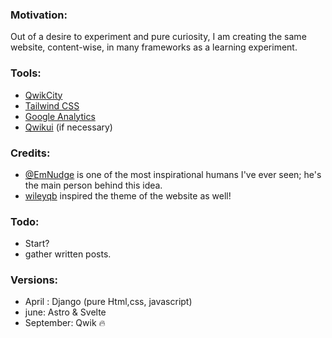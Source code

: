 ### Motivation:
Out of a desire to experiment and pure curiosity, I am creating the same website, content-wise, in many frameworks as a learning experiment.

### Tools:
- [QwikCity](https://qwik.builder.io/docs/qwikcity/)
- [Tailwind CSS](https://tailwindcss.com/)
- [Google Analytics](https://analytics.google.com/analytics/web/?pli=1)
- [Qwikui](https://qwikui.com/) (if necessary)

### Credits:
- [@EmNudge](https://github.com/EmNudge) is one of the most inspirational humans I've ever seen; he's the main person behind this idea.
- [wileyqb](https://www.wileyqb.com/) inspired the theme of the website as well!

### Todo:
- Start?
- gather written posts.

### Versions: 
- April : Django (pure Html,css, javascript)
- june: Astro & Svelte
- September: Qwik :fire:
